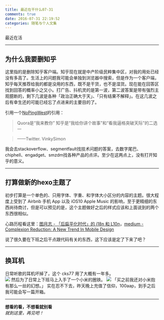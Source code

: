 ```yaml
---
title: 最近在干什么07-31
comments: true
date: 2016-07-31 22:19:52
categories: 随笔与个人文集
---
```


最近在活

---
## 为什么我要删知乎
这里指的是删除知乎客户端。知乎现在就是中产阶级民粹集中区，对我的用处已经没有多高了。生活上的问题我可能会单独到浏览器中搜索，但是作为一个客户端，知乎每天推荐给我的都是没用的东西，既不是干货，也不是湿货。现在能在回答区找到回答的概率小之又小。打广告、抖机灵的是第一波，第二波答案是带有强烈主观臆断的，剩下几波是各种「政治正确大于天」、「只有结果不解释」。在这几波之后有幸生还的可能已经忘了点进来的主要目的了。

引用一个[NoPingWest](//weibo.com/nopingwest)的引用：  
> Quora是“我来教你”
知乎是“我给你讲个故事”和“看我逼格突破天际”的二选一  
  
> ——Twitter. VinkySimon

我会去stackoverflow、segmentfault找技术问题的答案，去数字尾巴、chiphell、engadget、smzdm找各种产品的点评。至少在这两点上，没有打开知乎的意义。

---
## 打算做新的hexo主题了
初步打算是一个单色的、只用字体、字重、和字体大小区分的内容的主题。很大程度上受到了 Airbnb 手机 App 以及 iOS10 Apple Music 的影响，至于更精细的东西尚待商讨，但是可以预见的是，这个主题做好之后的样式应该和上面说到的两个东西很相似。  

心路历程看这里：[图月志 - 「后扁平化时代」的 i18n 和 L10n](//iconmoon.com/blog2/i18n-l10n-in-modern-ui-design/)，[medium - Complexion Reduction: A New Trend In Mobile Design](https://medium.com/swarm-nyc/complexion-reduction-a-new-trend-in-mobile-design-cef033a0b978#.4bwjjei5w)

说了很久要在下班之后干点跟代码有关的东西，这下应该是定了下来了吧？

---
## 换耳机
日常听歌的耳机坏掉了，这个 cks77 用了大概有一年多。  
![](/2016/07-31-whatsup20160731/cks77.jpg)
然后为了日常上下班马上入手了一个小米的圈铁。
![](/2016/07-31-whatsup20160731/mi.jpg)
「买之前我还对小米抱有那么一丝的幻想。」
实在忍不下去，昨天晚上充值了信仰，100aap，到手之后我可能会写一篇开箱。

---
**想看的看，不想看就别看**  
*就到这里，再见吧！*

